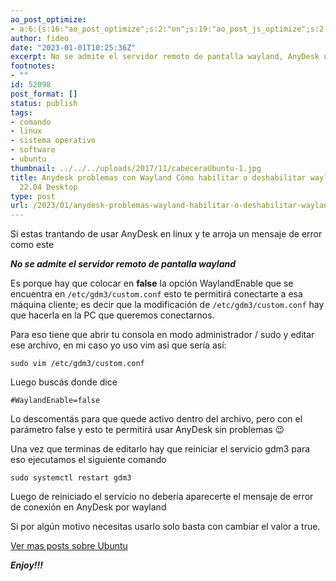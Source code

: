 ```yaml
---
ao_post_optimize:
- a:6:{s:16:"ao_post_optimize";s:2:"on";s:19:"ao_post_js_optimize";s:2:"on";s:20:"ao_post_css_optimize";s:2:"on";s:12:"ao_post_ccss";s:2:"on";s:16:"ao_post_lazyload";s:2:"on";s:15:"ao_post_preload";s:0:"";}
author: fideo
date: "2023-01-01T10:25:36Z"
excerpt: No se admite el servidor remoto de pantalla wayland, AnyDesk ubuntu
footnotes:
- ""
id: 52098
post_format: []
status: publish
tags:
- comando
- linux
- sistema operativo
- software
- ubuntu
thumbnail: ../../../uploads/2017/11/cabeceraUbuntu-1.jpg
title: Anydesk problemas con Wayland Cómo habilitar o deshabilitar wayland en Ubuntu
  22.04 Desktop
type: post
url: /2023/01/anydesk-problemas-wayland-habilitar-o-deshabilitar-wayland-ubuntu.html
---
```

Si estas trantando de usar AnyDesk en linux y te arroja un mensaje de error como este

***No se admite el servidor remoto de pantalla wayland***

Es porque hay que colocar en **false** la opción WaylandEnable que se encuentra en `/etc/gdm3/custom.conf` esto te permitirá conectarte a esa máquina cliente; es decir que la modificación de `/etc/gdm3/custom.conf` hay que hacerla en la PC que queremos conectarnos.

Para eso tiene que abrir tu consola en modo administrador / sudo y editar ese archivo, en mi caso yo uso vim asi que sería así:

```
sudo vim /etc/gdm3/custom.conf
```

Luego buscás donde dice

```
#WaylandEnable=false
```

Lo descomentás para que quede activo dentro del archivo, pero con el parámetro false y esto te permitirá usar AnyDesk sin problemas 😉

Una vez que terminas de editarlo hay que reiniciar el servicio gdm3 para eso ejecutamos el siguiente comando

```
sudo systemctl restart gdm3
```

Luego de reiniciado el servicio no debería aparecerte el mensaje de error de conexión en AnyDesk por wayland

Si por algún motivo necesitas usarlo solo basta con cambiar el valor a true.

[Ver mas posts sobre Ubuntu](/tags/#ubuntu)

***Enjoy!!!***
